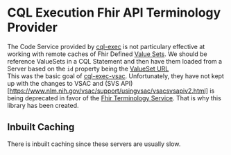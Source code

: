# CQL Execution Fhir API Terminology Provider

The Code Service provided by [cql-exec](https://github.com/cqframework/cql-execution/blob/master/src/types/cql-code-service.interfaces.ts) is not particulary effective at working with remote caches of Fhir Defined [Value Sets](https://hl7.org/fhir/valueset.html). We should be reference ValueSets in a CQL Statement and then have them loaded from a Server based on the `id` property being the [ValueSet URL](https://github.com/cqframework/cql-exec-examples/blob/master/diabetic-foot-exam/r4/cql/DiabeticFootExam.cql#L12)
<br/>
This was the basic goal of [cql-exec-vsac](https://github.com/cqframework/cql-exec-vsac). Unfortunately, they have not kept up with the changes to VSAC and (SVS API)[https://www.nlm.nih.gov/vsac/support/usingvsac/vsacsvsapiv2.html] is being deprecated in favor of the [Fhir Terminology Service](https://www.nlm.nih.gov/vsac/support/usingvsac/vsacfhirapi.html). That is why this library has been created.


## Inbuilt Caching

There is inbuilt caching since these servers are usually slow. 
